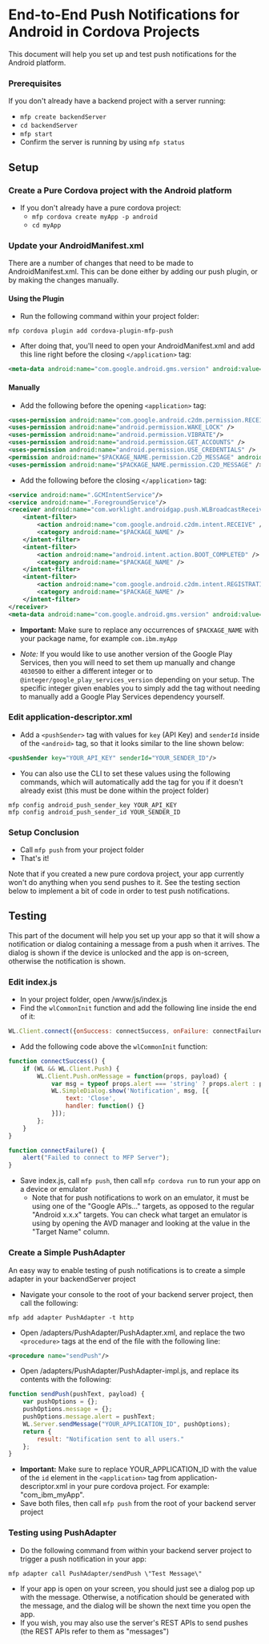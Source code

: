 # End-to-End Push Notifications for Android in Cordova Projects

This document will help you set up and test push notifications for the Android platform.

### Prerequisites
If you don't already have a backend project with a server running:
- `mfp create backendServer`
- `cd backendServer`
- `mfp start`
- Confirm the server is running by using `mfp status`

## Setup

### Create a Pure Cordova project with the Android platform
- If you don't already have a pure cordova project:
    - `mfp cordova create myApp -p android`
    - `cd myApp`

### Update your AndroidManifest.xml
There are a number of changes that need to be made to AndroidManifest.xml. This can be done either by adding our push plugin, or by making the changes manually.

#### Using the Plugin
- Run the following command within your project folder:

````
mfp cordova plugin add cordova-plugin-mfp-push
````

- After doing that, you'll need to open your AndroidManifest.xml and add this line right before the closing `</application>` tag:

```xml
<meta-data android:name="com.google.android.gms.version" android:value="4030500"/>
```

#### Manually
- Add the following before the opening `<application>` tag:

````xml
<uses-permission android:name="com.google.android.c2dm.permission.RECEIVE" />
<uses-permission android:name="android.permission.WAKE_LOCK" />
<uses-permission android:name="android.permission.VIBRATE"/>
<uses-permission android:name="android.permission.GET_ACCOUNTS" />
<uses-permission android:name="android.permission.USE_CREDENTIALS" />
<permission android:name="$PACKAGE_NAME.permission.C2D_MESSAGE" android:protectionLevel="signature" />
<uses-permission android:name="$PACKAGE_NAME.permission.C2D_MESSAGE" />
````

- Add the following before the closing `</application>` tag:

````xml
<service android:name=".GCMIntentService"/>
<service android:name=".ForegroundService"/>
<receiver android:name="com.worklight.androidgap.push.WLBroadcastReceiver" android:permission="com.google.android.c2dm.permission.SEND">
    <intent-filter>
        <action android:name="com.google.android.c2dm.intent.RECEIVE" />
        <category android:name="$PACKAGE_NAME" />
    </intent-filter>
    <intent-filter>
        <action android:name="android.intent.action.BOOT_COMPLETED" />
        <category android:name="$PACKAGE_NAME" />
    </intent-filter>
    <intent-filter>
        <action android:name="com.google.android.c2dm.intent.REGISTRATION" />
        <category android:name="$PACKAGE_NAME" />
    </intent-filter>
</receiver>
<meta-data android:name="com.google.android.gms.version" android:value="4030500" />
````

- **Important:** Make sure to replace any occurrences of `$PACKAGE_NAME` with your package name, for example `com.ibm.myApp`

- *Note:* If you would like to use another version of the Google Play Services, then you will need to set them up manually and change `4030500` to either a different integer or to `@integer/google_play_services_version` depending on your setup. The specific integer given enables you to simply add the tag without needing to manually add a Google Play Services dependency yourself.

### Edit application-descriptor.xml
- Add a `<pushSender>` tag with values for `key` (API Key) and `senderId` inside of the `<android>` tag, so that it looks similar to the line shown below:

````xml
<pushSender key="YOUR_API_KEY" senderId="YOUR_SENDER_ID"/>
````

- You can also use the CLI to set these values using the following commands, which will automatically add the tag for you if it doesn't already exist (this must be done within the project folder)

````
mfp config android_push_sender_key YOUR_API_KEY
mfp config android_push_sender_id YOUR_SENDER_ID
````

### Setup Conclusion
- Call `mfp push` from your project folder
- That's it!

Note that if you created a new pure cordova project, your app currently won't do anything when you send pushes to it. See the testing section below to implement a bit of code in order to test push notifications.

## Testing
This part of the document will help you set up your app so that it will show a notification or dialog containing a message from a push when it arrives. The dialog is shown if the device is unlocked and the app is on-screen, otherwise the notification is shown.

### Edit index.js
- In your project folder, open /www/js/index.js
- Find the `wlCommonInit` function and add the following line inside the end of it:

```javascript
WL.Client.connect({onSuccess: connectSuccess, onFailure: connectFailure});
```

- Add the following code above the `wlCommonInit` function:

```javascript
function connectSuccess() {
    if (WL && WL.Client.Push) {
        WL.Client.Push.onMessage = function(props, payload) {
            var msg = typeof props.alert === 'string' ? props.alert : props.alert.body;
            WL.SimpleDialog.show('Notification', msg, [{
                text: 'Close',
                handler: function() {}
            }]);
        };
    }
}

function connectFailure() {
    alert("Failed to connect to MFP Server");
}
```

- Save index.js, call `mfp push`, then call `mfp cordova run` to run your app on a device or emulator
    - Note that for push notifications to work on an emulator, it must be using one of the "Google APIs..." targets, as opposed to the regular "Android x.x.x" targets. You can check what target an emulator is using by opening the AVD manager and looking at the value in the "Target Name" column.

### Create a Simple PushAdapter
An easy way to enable testing of push notifications is to create a simple adapter in your backendServer project
- Navigate your console to the root of your backend server project, then call the following:

```
mfp add adapter PushAdapter -t http
```

- Open /adapters/PushAdapter/PushAdapter.xml, and replace the two `<procedure>` tags at the end of the file with the following line:

```xml
<procedure name="sendPush"/>
```

- Open /adapters/PushAdapter/PushAdapter-impl.js, and replace its contents with the following:

```javascript
function sendPush(pushText, payload) {
    var pushOptions = {};
    pushOptions.message = {};
    pushOptions.message.alert = pushText;
    WL.Server.sendMessage("YOUR_APPLICATION_ID", pushOptions);
    return {
        result: "Notification sent to all users."
    };
}
```

- **Important:** Make sure to replace YOUR_APPLICATION_ID with the value of the `id` element in the `<application>` tag from application-descriptor.xml in your pure cordova project. For example: "com_ibm_myApp".
- Save both files, then call `mfp push` from the root of your backend server project

### Testing using PushAdapter
- Do the following command from within your backend server project to trigger a push notification in your app:

```
mfp adapter call PushAdapter/sendPush \"Test Message\"
```

- If your app is open on your screen, you should just see a dialog pop up with the message. Otherwise, a notification should be generated with the message, and the dialog will be shown the next time you open the app.
- If you wish, you may also use the server's REST APIs to send pushes (the REST APIs refer to them as "messages")
